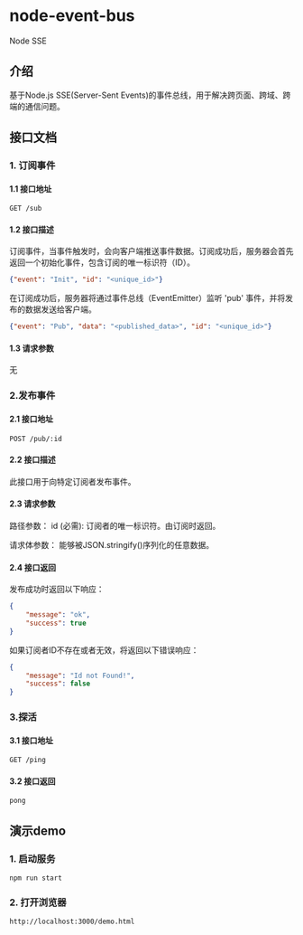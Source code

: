 # node-event-bus
Node SSE

## 介绍
基于Node.js SSE(Server-Sent Events)的事件总线，用于解决跨页面、跨域、跨端的通信问题。

## 接口文档

### 1. 订阅事件

#### 1.1 接口地址
```
GET /sub
```

#### 1.2 接口描述

订阅事件，当事件触发时，会向客户端推送事件数据。订阅成功后，服务器会首先返回一个初始化事件，包含订阅的唯一标识符（ID）。

```json
{"event": "Init", "id": "<unique_id>"}
```

在订阅成功后，服务器将通过事件总线（EventEmitter）监听 'pub' 事件，并将发布的数据发送给客户端。

```json
{"event": "Pub", "data": "<published_data>", "id": "<unique_id>"}
```

#### 1.3 请求参数
无

### 2.发布事件

#### 2.1 接口地址
```
POST /pub/:id
```

#### 2.2 接口描述
此接口用于向特定订阅者发布事件。

#### 2.3 请求参数

路径参数：
id (必需): 订阅者的唯一标识符。由订阅时返回。

请求体参数：
能够被JSON.stringify()序列化的任意数据。

#### 2.4 接口返回
发布成功时返回以下响应：
```json
{
    "message": "ok",
    "success": true
}

```
如果订阅者ID不存在或者无效，将返回以下错误响应：

```json
{
    "message": "Id not Found!",
    "success": false
}
```

### 3.探活
#### 3.1 接口地址

```
GET /ping
```
#### 3.2 接口返回
```text
pong
```

## 演示demo

### 1. 启动服务
```
npm run start
```

### 2. 打开浏览器
```
http://localhost:3000/demo.html
```